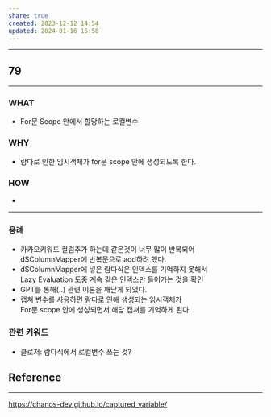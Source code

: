 ```yaml
---
share: true
created: 2023-12-12 14:54
updated: 2024-01-16 16:58
---
```


---
## 79
---
### WHAT
- For문 Scope 안에서 할당하는 로컬변수
### WHY
- 람다로 인한 임시객체가 for문 scope 안에 생성되도록 한다.
### HOW
- 
---


### 용례
- 카카오키워드 컬럼추가 하는데 같은것이 너무 많이 반복되어  
  dSColumnMapper에 반복문으로 add하려 했다.
- dSColumnMapper에 넣은 람다식은 인덱스를 기억하지 못해서  
  Lazy Evaluation 도중 계속 같은 인덱스만 들어가는 것을 확인
- GPT를 통해(..) 관련 이론을 깨닫게 되었다.
- 캡쳐 변수를 사용하면 람다로 인해 생성되는 임시객체가  
  For문 scope 안에 생성되면서 해당 캡쳐를 기억하게 된다.



### 관련 키워드
- 클로저: 람다식에서 로컬변수 쓰는 것?

## Reference
---
https://chanos-dev.github.io/captured_variable/